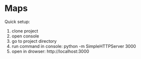 # Maps
Quick setup:

1) clone project<br/>
2) open console<br/>
3) go to project directory<br/>
4) run command in console: python -m SimpleHTTPServer 3000<br/>
5) open in drowser: http://localhost:3000
